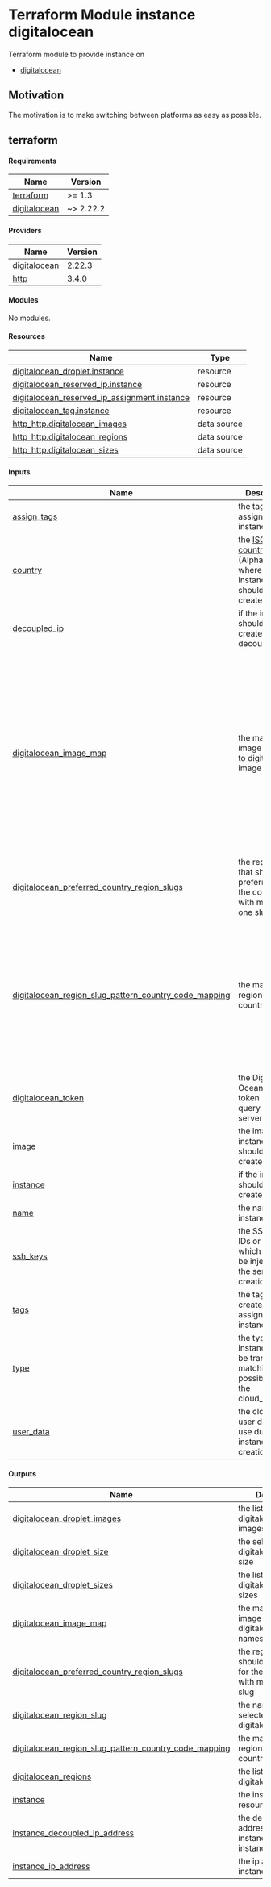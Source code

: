 # Terraform Module instance digitalocean

Terraform module to provide instance on 

- [digitalocean](https://registry.terraform.io/providers/digitalocean/digitalocean/latest) 

## Motivation

The motivation is to make switching between platforms as easy as possible.

## terraform

<!-- BEGIN_TF_DOCS -->
#### Requirements

| Name | Version |
|------|---------|
| <a name="requirement_terraform"></a> [terraform](#requirement\_terraform) | >= 1.3 |
| <a name="requirement_digitalocean"></a> [digitalocean](#requirement\_digitalocean) | ~> 2.22.2 |

#### Providers

| Name | Version |
|------|---------|
| <a name="provider_digitalocean"></a> [digitalocean](#provider\_digitalocean) | 2.22.3 |
| <a name="provider_http"></a> [http](#provider\_http) | 3.4.0 |

#### Modules

No modules.

#### Resources

| Name | Type |
|------|------|
| [digitalocean_droplet.instance](https://registry.terraform.io/providers/digitalocean/digitalocean/latest/docs/resources/droplet) | resource |
| [digitalocean_reserved_ip.instance](https://registry.terraform.io/providers/digitalocean/digitalocean/latest/docs/resources/reserved_ip) | resource |
| [digitalocean_reserved_ip_assignment.instance](https://registry.terraform.io/providers/digitalocean/digitalocean/latest/docs/resources/reserved_ip_assignment) | resource |
| [digitalocean_tag.instance](https://registry.terraform.io/providers/digitalocean/digitalocean/latest/docs/resources/tag) | resource |
| [http_http.digitalocean_images](https://registry.terraform.io/providers/hashicorp/http/latest/docs/data-sources/http) | data source |
| [http_http.digitalocean_regions](https://registry.terraform.io/providers/hashicorp/http/latest/docs/data-sources/http) | data source |
| [http_http.digitalocean_sizes](https://registry.terraform.io/providers/hashicorp/http/latest/docs/data-sources/http) | data source |

#### Inputs

| Name | Description | Type | Default | Required |
|------|-------------|------|---------|:--------:|
| <a name="input_assign_tags"></a> [assign\_tags](#input\_assign\_tags) | the tags to assign to the instance | `list(any)` | `[]` | no |
| <a name="input_country"></a> [country](#input\_country) | the [ISO 3166 country code](https://www.iso.org/obp/ui/#search) (Alpha-2) where the instance should be created | `any` | `null` | no |
| <a name="input_decoupled_ip"></a> [decoupled\_ip](#input\_decoupled\_ip) | if the instance should be created with a decoupled ip | `bool` | `false` | no |
| <a name="input_digitalocean_image_map"></a> [digitalocean\_image\_map](#input\_digitalocean\_image\_map) | the mapping of image names to digitalocean image names | `list(map(string))` | <pre>[<br>  {<br>    "alma-8": "almalinux-8-x64",<br>    "alma-9": "almalinux-9-x64",<br>    "centos-7": "centos-7-x64",<br>    "centos-stream-8": "centos-stream-8-x64",<br>    "centos-stream-9": "centos-stream-9-x64",<br>    "debian-10": "debian-10-x64",<br>    "debian-11": "debian-11-x64",<br>    "debian-12": "debian-12-x64",<br>    "fedora-37": "fedora-37-x64",<br>    "rocky-8": "rockylinux-8-x64",<br>    "rocky-9": "rockylinux-9-x64",<br>    "ubuntu-20.04": "ubuntu-20-04-x64",<br>    "ubuntu-22.04": "ubuntu-22-04-x64"<br>  }<br>]</pre> | no |
| <a name="input_digitalocean_preferred_country_region_slugs"></a> [digitalocean\_preferred\_country\_region\_slugs](#input\_digitalocean\_preferred\_country\_region\_slugs) | the region slug that should be preferred for the countries with more than one slug | `list(map(string))` | <pre>[<br>  {<br>    "US": "nyc3"<br>  }<br>]</pre> | no |
| <a name="input_digitalocean_region_slug_pattern_country_code_mapping"></a> [digitalocean\_region\_slug\_pattern\_country\_code\_mapping](#input\_digitalocean\_region\_slug\_pattern\_country\_code\_mapping) | the mapping of region slug to country | `list(map(string))` | <pre>[<br>  {<br>    "ams3": "NL",<br>    "blr1": "IN",<br>    "fra1": "DE",<br>    "lon1": "GB",<br>    "nyc1": "US",<br>    "nyc3": "US",<br>    "sfo2": "US",<br>    "sfo3": "US",<br>    "sgp1": "SG",<br>    "syd1": "AU",<br>    "tor1": "CA"<br>  }<br>]</pre> | no |
| <a name="input_digitalocean_token"></a> [digitalocean\_token](#input\_digitalocean\_token) | the Digital Ocean API token (used to query the server types) | `string` | `null` | no |
| <a name="input_image"></a> [image](#input\_image) | the image the instance should be created from | `string` | n/a | yes |
| <a name="input_instance"></a> [instance](#input\_instance) | if the instance should be created | `bool` | `true` | no |
| <a name="input_name"></a> [name](#input\_name) | the name of the instance | `string` | n/a | yes |
| <a name="input_ssh_keys"></a> [ssh\_keys](#input\_ssh\_keys) | the SSH key IDs or names which should be injected into the server at creation time | `list(string)` | `[]` | no |
| <a name="input_tags"></a> [tags](#input\_tags) | the tags to create and assign to the instance | `list(string)` | `[]` | no |
| <a name="input_type"></a> [type](#input\_type) | the type of the instance (will be transformed matching the possiblities of the cloud\_provider) | <pre>object({<br>    vcpus : number,<br>    ram : number,<br>    disk : number,<br>  })</pre> | `null` | no |
| <a name="input_user_data"></a> [user\_data](#input\_user\_data) | the cloud-Init user data to use during instance creation | `string` | `null` | no |

#### Outputs

| Name | Description |
|------|-------------|
| <a name="output_digitalocean_droplet_images"></a> [digitalocean\_droplet\_images](#output\_digitalocean\_droplet\_images) | the list of the digitalocean droplet images |
| <a name="output_digitalocean_droplet_size"></a> [digitalocean\_droplet\_size](#output\_digitalocean\_droplet\_size) | the selected digitalocean droplet size |
| <a name="output_digitalocean_droplet_sizes"></a> [digitalocean\_droplet\_sizes](#output\_digitalocean\_droplet\_sizes) | the list of the digitalocean droplet sizes |
| <a name="output_digitalocean_image_map"></a> [digitalocean\_image\_map](#output\_digitalocean\_image\_map) | the mapping of image names to digitalocean image names |
| <a name="output_digitalocean_preferred_country_region_slugs"></a> [digitalocean\_preferred\_country\_region\_slugs](#output\_digitalocean\_preferred\_country\_region\_slugs) | the region slug that should be preferred for the countries with more than one slug |
| <a name="output_digitalocean_region_slug"></a> [digitalocean\_region\_slug](#output\_digitalocean\_region\_slug) | the name of the selected digitalocean region |
| <a name="output_digitalocean_region_slug_pattern_country_code_mapping"></a> [digitalocean\_region\_slug\_pattern\_country\_code\_mapping](#output\_digitalocean\_region\_slug\_pattern\_country\_code\_mapping) | the mapping of region slug to country |
| <a name="output_digitalocean_regions"></a> [digitalocean\_regions](#output\_digitalocean\_regions) | the list of the digitalocean regions |
| <a name="output_instance"></a> [instance](#output\_instance) | the instance resource |
| <a name="output_instance_decoupled_ip_address"></a> [instance\_decoupled\_ip\_address](#output\_instance\_decoupled\_ip\_address) | the decoupled ip address of the instance (default is instance\_ip\_address) |
| <a name="output_instance_ip_address"></a> [instance\_ip\_address](#output\_instance\_ip\_address) | the ip address of the instance |
<!-- END_TF_DOCS -->
